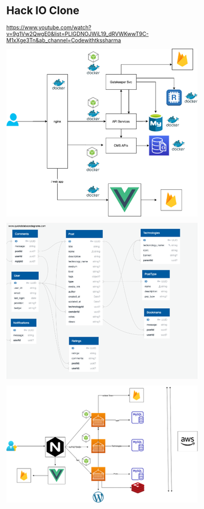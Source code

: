 # Hack IO Clone 

https://www.youtube.com/watch?v=9g1Vw2QwgE0&list=PLIGDNOJWiL19_dRVWKwwT9C-M1xXge3Tn&ab_channel=Codewithtkssharma 

![Arch](./diag/codehack.png)

![ERD](./diag/erd.png)

![ERD](./diag/vuejs.png)
